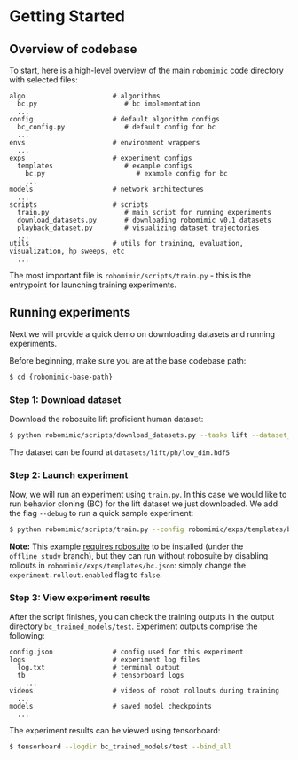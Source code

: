 # Getting Started

## Overview of codebase
To start, here is a high-level overview of the main `robomimic` code directory with selected files:
```
algo                      # algorithms
  bc.py                      # bc implementation
  ...
config                    # default algorithm configs
  bc_config.py               # default config for bc
  ...
envs                      # environment wrappers
  ...
exps                      # experiment configs
  templates                  # example configs
    bc.py                       # example config for bc
    ...
models                    # network architectures
  ...
scripts                   # scripts
  train.py                   # main script for running experiments
  download_datasets.py       # downloading robomimic v0.1 datasets
  playback_dataset.py        # visualizing dataset trajectories
  ...
utils                     # utils for training, evaluation, visualization, hp sweeps, etc
  ...
```
The most important file is `robomimic/scripts/train.py` - this is the entrypoint for launching training experiments.

## Running experiments
Next we will provide a quick demo on downloading datasets and running experiments.

Before beginning, make sure you are at the base codebase path:
```sh
$ cd {robomimic-base-path}
```

### Step 1: Download dataset

Download the robosuite lift proficient human dataset:
```sh
$ python robomimic/scripts/download_datasets.py --tasks lift --dataset_types ph
```

The dataset can be found at `datasets/lift/ph/low_dim.hdf5`

### Step 2: Launch experiment

Now, we will run an experiment using `train.py`. In this case we would like to run behavior cloning (BC) for the lift dataset we just downloaded. We add the flag `--debug` to run a quick sample experiment:

```sh
$ python robomimic/scripts/train.py --config robomimic/exps/templates/bc.json --dataset datasets/lift/ph/low_dim.hdf5 --debug
```

**Note:** This example [requires robosuite](./installation.html#robosuite) to be installed (under the `offline_study` branch), but they can run without robosuite by disabling rollouts in `robomimic/exps/templates/bc.json`: simply change the `experiment.rollout.enabled` flag to `false`.

### Step 3: View experiment results

After the script finishes, you can check the training outputs in the output directory `bc_trained_models/test`.
Experiment outputs comprise the following:
```
config.json               # config used for this experiment
logs                      # experiment log files
  log.txt                 # terminal output
  tb                      # tensorboard logs
    ...
videos                    # videos of robot rollouts during training
  ...
models                    # saved model checkpoints
  ...
```

The experiment results can be viewed using tensorboard:
```sh
$ tensorboard --logdir bc_trained_models/test --bind_all
```